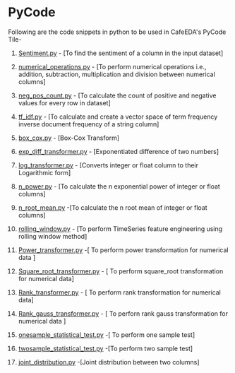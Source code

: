 # PyCode


Following are the code snippets in python to be used in CafeEDA's PyCode Tile-

1. [Sentiment.py](https://github.com/easydatain/PyCode/blob/main/Sentiment.py) - [To find the sentiment of a column in the input dataset]

3. [numerical_operations.py](https://github.com/easydatain/PyCode/blob/main/numerical_operations.py) - [To perform numerical operations i.e., addition, subtraction, multiplication and division between numerical columns]

4. [neg_pos_count.py](https://github.com/easydatain/PyCode/blob/main/neg_pos_count.py) - [To calculate the count of positive and negative values for every row in dataset]

5. [tf_idf.py](https://github.com/easydatain/PyCode/blob/main/tf_idf.py) - [To calculate and create a vector space of term frequency inverse document frequency of a string column]

6. [box_cox.py](https://github.com/easydatain/PyCode/blob/main/box_cox.py) - [Box-Cox Transform]

7. [exp_diff_transformer.py](https://github.com/easydatain/PyCode/blob/main/exp_diff_transformer.py) - [Exponentiated difference of two numbers]

8. [log_transformer.py](https://github.com/easydatain/PyCode/blob/main/log_transformer.py) - [Converts integer or float column to their Logarithmic form]

9. [n_power.py](https://github.com/easydatain/PyCode/blob/main/n_power.py) - [To calculate the n exponential power of integer or float columns]

10. [n_root_mean.py](https://github.com/easydatain/PyCode/blob/main/n_root_mean.py) -[To calculate the n root mean of integer or float columns]

11. [rolling_window.py](https://github.com/easydatain/PyCode/blob/main/rolling_window.py) - [To perform TimeSeries feature engineering using rolling window method] 
12. [Power_transformer.py](https://github.com/easydatain/PyCode/blob/main/Power_transformer.py) -[ To perform power transformation for numerical data ]
13. [Square_root_transformer.py](https://github.com/easydatain/PyCode/blob/main/Square_root_transformer.py) - [ To perform square_root transformation for numerical data]  
14. [Rank_transformer.py](https://github.com/easydatain/PyCode/blob/main/Rank_transformer.py) - [ To perform rank transformation for  numerical data]
15. [Rank_gauss_transformer.py](https://github.com/easydatain/PyCode/blob/main/Rank_gauss_transformer.py) - [ To perforn rank gauss transformation for numerical data ]
16. [onesample_statistical_test.py](https://github.com/easydatain/PyCode/blob/main/onesample_statistical_tests.py) -[ To perform one sample test]
17. [twosample_statistical_test.py](https://github.com/easydatain/PyCode/blob/main/twosample_statiistical.py) -[To perform two sample test]
18. [joint_distribution.py](https://github.com/easydatain/PyCode/blob/main/joint_distribution.py) -[Joint distribution between two columns]
